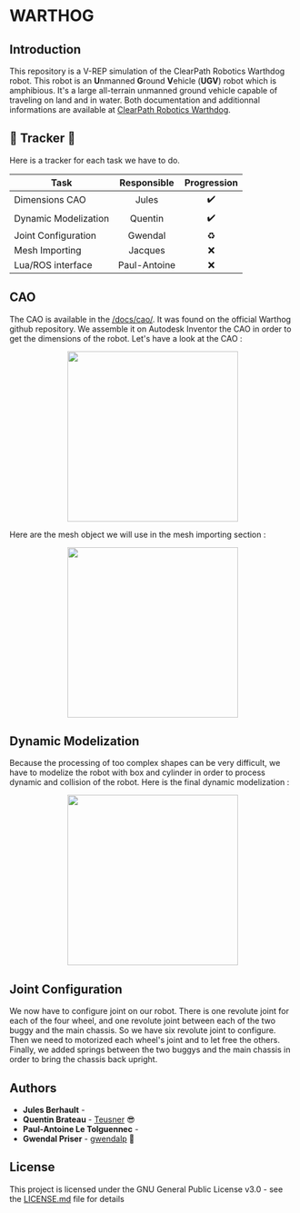 # WARTHOG

## Introduction

This repository is a V-REP simulation of the ClearPath Robotics Warthdog robot. This robot is an **U**nmanned **G**round **V**ehicle (**UGV**)  robot which is amphibious. It's a large all-terrain unmanned ground vehicle capable of traveling on land and in water. Both documentation and additionnal informations are available at [ClearPath Robotics Warthdog](https://clearpathrobotics.com/warthog-unmanned-ground-vehicle-robot/).

## :barber: Tracker :barber:
Here is a tracker for each task we have to do.

| Task                |Responsible | Progression      |
| --------------------|:----------:|:----------------:|
| Dimensions CAO      |Jules       |:heavy_check_mark:|
| Dynamic Modelization|Quentin     |:heavy_check_mark:|
| Joint Configuration |Gwendal     |:recycle:         |
| Mesh Importing      |Jacques     |:x:               |
| Lua/ROS interface   |Paul-Antoine|:x:               |


## CAO

The CAO is available in the [/docs/cao/](https://github.com/gwendalp/WARTHOG/tree/master/docs/cao). It was found on the official Warthog github repository. We assemble it on Autodesk Inventor the CAO in order to get the dimensions of the robot. Let's have a look at the CAO :

<p align="center">
    <img src="https://raw.githubusercontent.com/gwendalp/WARTHOG/master/docs/images/cao.png" width="300">
</p>

Here are the mesh object we will use in the mesh importing section :

<p align="center">
    <img src="https://raw.githubusercontent.com/gwendalp/WARTHOG/master/docs/images/mesh.png" width="300">
</p>

## Dynamic Modelization

Because the processing of too complex shapes can be very difficult, we have to modelize the robot with box and cylinder in order to process dynamic and collision of the robot. Here is the final dynamic modelization :

<p align="center">
    <img src="https://raw.githubusercontent.com/gwendalp/WARTHOG/master/docs/images/dynamic_modelization.png" width="300">
</p>

## Joint Configuration

We now have to configure joint on our robot. There is one revolute joint for each of the four wheel, and one revolute joint between each of the two buggy and the main chassis. So we have six revolute joint to configure. Then we need to motorized each wheel's joint and to let free the others. Finally, we added springs between the two buggys and the main chassis in order to bring the chassis back upright. 

## Authors

* **Jules Berhault** - 
* **Quentin Brateau** -  [Teusner](https://github.com/Teusner) :sunglasses:
* **Paul-Antoine Le Tolguennec** - 
* **Gwendal Priser** - [gwendalp](https://github.com/gwendalp) :ocean:

## License

This project is licensed under the GNU General Public License v3.0 - see the [LICENSE.md](LICENSE.md) file for details

